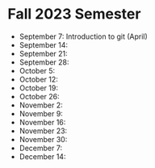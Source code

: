 # Fall 2023 Semester

- September 7: Introduction to git (April)
- September 14:
- September 21:
- September 28:
- October 5:
- October 12:
- October 19:
- October 26:
- November 2:
- November 9:
- November 16:
- November 23:
- November 30:
- December 7:
- December 14:
